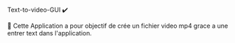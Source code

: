 
Text-to-video-GUI ✔️

🎥 Cette Application a pour objectif de crée un fichier video mp4 grace a une entrer text dans l'application.
